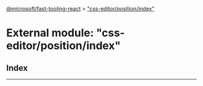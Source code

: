 [@microsoft/fast-tooling-react](../README.md) > ["css-editor/position/index"](../modules/_css_editor_position_index_.md)

# External module: "css-editor/position/index"

## Index

---

